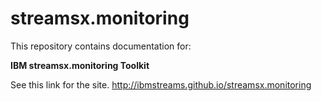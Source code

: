 # streamsx.monitoring

This repository contains documentation for:

**IBM streamsx.monitoring Toolkit**

See this link for the site. http://ibmstreams.github.io/streamsx.monitoring
